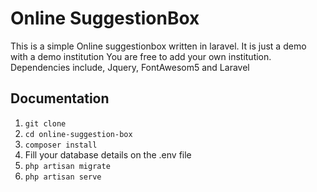 # Online SuggestionBox

This is a simple Online suggestionbox written in laravel.
It is just a demo with a demo institution You are free to add your own institution.
Dependencies include, Jquery, FontAwesom5 and Laravel
## Documentation
1. ```git clone```
2. ```cd online-suggestion-box```
3. ```composer install```
4. Fill your database details on the .env file
5. ```php artisan migrate```
6. ```php artisan serve```

